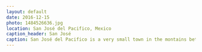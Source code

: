 ```yaml
---
layout: default
date: 2016-12-15
photo: 1484526636.jpg
location: San José del Pacifico, Mexico
caption_header: San José
caption: San José del Pacifico is a very small town in the montains between Oaxaca and Puerto Escondido. It is famous for the hikes around and the 'hongos' ;)
---
```

